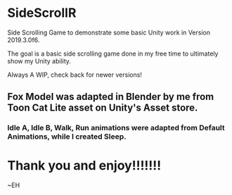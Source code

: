 # SideScrollR

Side Scrolling Game to demonstrate some basic Unity work in Version 2019.3.0f6.

The goal is a basic side scrolling game done in my free time to ultimately show my Unity ability.

Always A WIP, check back for newer versions!

## Fox Model was adapted in Blender by me from Toon Cat Lite asset on Unity's Asset store.
 ### Idle A, Idle B, Walk, Run animations were adapted from Default Animations, while I created Sleep.


# Thank you and enjoy!!!!!!!

~EH
